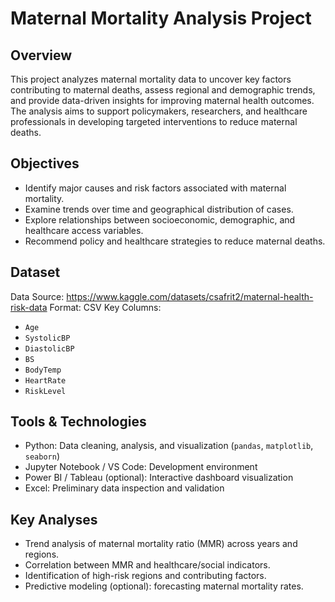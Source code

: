 # Maternal Mortality Analysis Project

## Overview

This project analyzes maternal mortality data to uncover key factors contributing to maternal deaths, assess regional and demographic trends, and provide data-driven insights for improving maternal health outcomes. The analysis aims to support policymakers, researchers, and healthcare professionals in developing targeted interventions to reduce maternal deaths.

## Objectives

- Identify major causes and risk factors associated with maternal mortality.
- Examine trends over time and geographical distribution of cases.
- Explore relationships between socioeconomic, demographic, and healthcare access variables.
- Recommend policy and healthcare strategies to reduce maternal deaths.

## Dataset

Data Source: https://www.kaggle.com/datasets/csafrit2/maternal-health-risk-data
Format: CSV
Key Columns:

- `Age`
- `SystolicBP`
- `DiastolicBP`
- `BS`
- `BodyTemp`
- `HeartRate`
- `RiskLevel`

## Tools & Technologies

- Python: Data cleaning, analysis, and visualization (`pandas`, `matplotlib`, `seaborn`)
- Jupyter Notebook / VS Code: Development environment
- Power BI / Tableau (optional): Interactive dashboard visualization
- Excel: Preliminary data inspection and validation

## Key Analyses

- Trend analysis of maternal mortality ratio (MMR) across years and regions.
- Correlation between MMR and healthcare/social indicators.
- Identification of high-risk regions and contributing factors.
- Predictive modeling (optional): forecasting maternal mortality rates.

